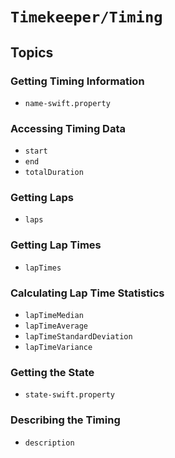 # ``Timekeeper/Timing``

## Topics

### Getting Timing Information

- ``name-swift.property``

### Accessing Timing Data

- ``start``
- ``end``
- ``totalDuration``

### Getting Laps

- ``laps``

### Getting Lap Times

- ``lapTimes``

### Calculating Lap Time Statistics

- ``lapTimeMedian``
- ``lapTimeAverage``
- ``lapTimeStandardDeviation``
- ``lapTimeVariance``

### Getting the State

- ``state-swift.property``

### Describing the Timing

- ``description``
